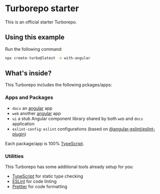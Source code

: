 # Turborepo starter

This is an official starter Turborepo.

## Using this example

Run the following command:

```sh
npx create-turbo@latest -e with-angular
```

## What's inside?

This Turborepo includes the following pckages/apps:

### Apps and Packages

- `docs` an [angular](https://angular.dev/) app
- `web` another [angular](https://angular.dev/) app
- `ui` a stub Angular component library shared by both `web` and `docs` application
- `eslint-config`: `eslint` configurations (based on [@angular-eslint/eslint-plugin](https://github.com/angular-eslint/angular-eslint#readme))

Each package/app is 100% [TypeScript](https://www.typescriptlang.org/).

### Utilities

This Turborepo has some additional tools already setup for you:

- [TypeScript](https://www.typescriptlang.org/) for static type checking
- [ESLint](https://eslint.org/) for code linting
- [Prettier](https://prettier.io/) for code formatting
